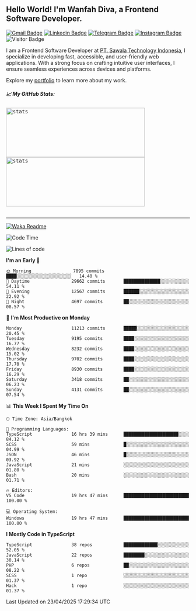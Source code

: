 ## Hello World! I'm Wanfah Diva, a Frontend Software Developer.

[![Gmail Badge](https://img.shields.io/badge/-Gmail-white?style=plastic&logo=Gmail&link=mailto:aditputrafirmansyah@gmail.com)](mailto:wanfahdivaa@gmail.com)
[![Linkedin Badge](https://img.shields.io/badge/-LinkedIn-blue?style=plastic&logo=Linkedin&link=https://www.linkedin.com/in/aditputrafirmansyah/)](https://www.linkedin.com/in/wanfahdiva/)
[![Telegram Badge](https://img.shields.io/badge/-Telegram-blue?style=plastic&logo=telegram&link=https://t.me/Adithya_13)](https://t.me/wanfahdiva)
[![Instagram Badge](https://img.shields.io/badge/-Instagram-white?style=plastic&logo=instagram&link=https://www.instagram.com/adithya_firmansyahputra/)](https://www.instagram.com/wnfhdva/)
![Visitor Badge](https://visitor-badge.laobi.icu/badge?page_id=wanfahdiva.wanfahdiva)

<p>
I am a Frontend Software Developer at <a href="https://sawala/tech" target="_blank">PT. Sawala Technology Indonesia</a>, I specialize in developing fast, accessible, and user-friendly web applications. With a strong focus on crafting intuitive user interfaces, I ensure seamless experiences across devices and platforms.

Explore my <a href="http://wanfahdiva-com.vercel.app/" target="_blank">portfolio</a> to learn more about my work.
</p>

<h5 align="left">
  
📈 **My GitHub Stats:**

</h5>

<div align="left">
<kbd>
  <img height="135em" width="380em" alt="stats" src="https://github-readme-stats-salesp07.vercel.app/api?username=wanfahdiva&count_private=true&show_icons=true&theme=react&rank_icon=github&border_radius=10&hide_title=true"></kbd>
</kbd>
<kbd>
    <img height="135em" width="380em" alt="stats" src="https://github-readme-activity-graph.vercel.app/graph?username=wanfahdiva&theme=react&hide_title=true"></kbd>
</div>

<br />

---

[![Waka Readme](https://github.com/wanfahdiva/wanfahdiva/actions/workflows/waka.yml/badge.svg)](https://github.com/wanfahdiva/wanfahdiva/actions/workflows/waka.yml)

<!--START_SECTION:waka-->
![Code Time](http://img.shields.io/badge/Code%20Time-1%2C913%20hrs%2038%20mins-blue)

![Lines of code](https://img.shields.io/badge/From%20Hello%20World%20I%27ve%20Written-23.7%20million%20lines%20of%20code-blue)

**I'm an Early 🐤** 

```text
🌞 Morning                7895 commits        ████░░░░░░░░░░░░░░░░░░░░░   14.40 % 
🌆 Daytime                29662 commits       ██████████████░░░░░░░░░░░   54.11 % 
🌃 Evening                12567 commits       ██████░░░░░░░░░░░░░░░░░░░   22.92 % 
🌙 Night                  4697 commits        ██░░░░░░░░░░░░░░░░░░░░░░░   08.57 % 
```
📅 **I'm Most Productive on Monday** 

```text
Monday                   11213 commits       █████░░░░░░░░░░░░░░░░░░░░   20.45 % 
Tuesday                  9195 commits        ████░░░░░░░░░░░░░░░░░░░░░   16.77 % 
Wednesday                8232 commits        ████░░░░░░░░░░░░░░░░░░░░░   15.02 % 
Thursday                 9702 commits        ████░░░░░░░░░░░░░░░░░░░░░   17.70 % 
Friday                   8930 commits        ████░░░░░░░░░░░░░░░░░░░░░   16.29 % 
Saturday                 3418 commits        ██░░░░░░░░░░░░░░░░░░░░░░░   06.23 % 
Sunday                   4131 commits        ██░░░░░░░░░░░░░░░░░░░░░░░   07.54 % 
```


📊 **This Week I Spent My Time On** 

```text
🕑︎ Time Zone: Asia/Bangkok

💬 Programming Languages: 
TypeScript               16 hrs 39 mins      █████████████████████░░░░   84.12 % 
SCSS                     59 mins             █░░░░░░░░░░░░░░░░░░░░░░░░   04.99 % 
JSON                     46 mins             █░░░░░░░░░░░░░░░░░░░░░░░░   03.92 % 
JavaScript               21 mins             ░░░░░░░░░░░░░░░░░░░░░░░░░   01.80 % 
Bash                     20 mins             ░░░░░░░░░░░░░░░░░░░░░░░░░   01.71 % 

🔥 Editors: 
VS Code                  19 hrs 47 mins      █████████████████████████   100.00 % 

💻 Operating System: 
Windows                  19 hrs 47 mins      █████████████████████████   100.00 % 
```

**I Mostly Code in TypeScript** 

```text
TypeScript               38 repos            █████████████░░░░░░░░░░░░   52.05 % 
JavaScript               22 repos            ████████░░░░░░░░░░░░░░░░░   30.14 % 
PHP                      6 repos             ██░░░░░░░░░░░░░░░░░░░░░░░   08.22 % 
SCSS                     1 repo              ░░░░░░░░░░░░░░░░░░░░░░░░░   01.37 % 
Hack                     1 repo              ░░░░░░░░░░░░░░░░░░░░░░░░░   01.37 % 
```




 Last Updated on 23/04/2025 17:29:34 UTC
<!--END_SECTION:waka-->

